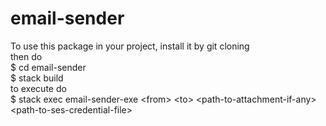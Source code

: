 # email-sender

To use this package in your project, install it by git cloning  
then do  
$ cd email-sender  
$ stack build  
to execute do  
$ stack exec email-sender-exe \<from\> \<to\> \<path-to-attachment-if-any\>  
  \<path-to-ses-credential-file\>
